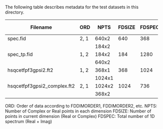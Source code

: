 The following table describes metadata for the test datasets in this
directory.

| Filename                     | ORD  | NPTS   | FDSIZE | FDSPEC | FDSLICECOUNT0 | Inner Loop |
|------------------------------|------|--------|--------|--------|---------------|------------|
| spec.fid                     | 2, 1 | 640x2  | 640    | 368    | 0             | Block      |
|                              |      | 184x2  |        |        |               | Interleave |
| spec_tp.fid                  | 1, 2 | 184x2  | 184    | 1280   | 1280          | Single     |
|                              |      | 640x2  |        |        |               | Interleave |
| hsqcetfpf3gpsi2.ft2          | 1, 2 | 368x1  | 368    | 1024   | 1024          | Single     |
|                              |      | 1024x1 |        |        |               | Interleave |
| hsqcetfpf3gpsi2_complex.ft2  | 2, 1 | 1024x2 | 1024   | 736    | 736           | Single     |
|                              |      | 368x2  |        |        |               | Interleave |

ORD: Order of data according to FDDIMORDER1, FDDIMORDER2, etc.
NPTS: Number of Complex or Real points in each dimension
FDSIZE: Number of points in current dimension (Real or Complex)
FDSPEC: Total number of 1D spectrum (Real + Imag)